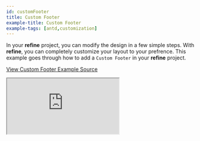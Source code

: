 ```yaml
---
id: customFooter
title: Custom Footer
example-title: Custom Footer
example-tags: [antd,customization]
---
```


In your **refine** project, you can modify the design in a few simple steps. With **refine**, you can completely customize your layout to your prefrence. This example goes through how to add a `Custom Footer` in your **refine** project.

[View Custom Footer Example Source](https://github.com/refinedev/refine/tree/master/examples/customization/customFooter)

<iframe loading="lazy" src="https://stackblitz.com//github/pankod/refine/tree/master/examples/customization/customFooter?embed=1&view=preview&theme=dark&preset=node&ctl=1"
    style={{width: "100%", height:"80vh", border: "0px", borderRadius: "8px", overflow:"hidden"}}
    title="refine-custom-footer-example"
></iframe>
